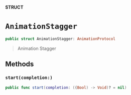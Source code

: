 **STRUCT**

# `AnimationStagger`

```swift
public struct AnimationStagger: AnimationProtocol
```

> Animation Stagger

## Methods
### `start(completion:)`

```swift
public func start(completion: ((Bool) -> Void)? = nil)
```
